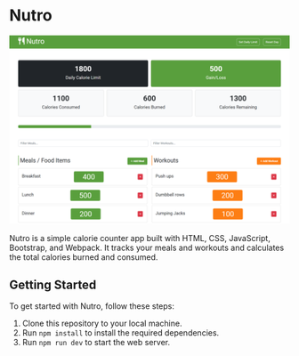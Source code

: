 # Nutro

![App Screenshot](./src/assets/nutro.png)

Nutro is a simple calorie counter app built with HTML, CSS, JavaScript, Bootstrap, and Webpack. It tracks your meals and workouts and calculates the total calories burned and consumed.

## Getting Started

To get started with Nutro, follow these steps:

1. Clone this repository to your local machine.
2. Run `npm install` to install the required dependencies.
3. Run `npm run dev` to start the web server.
